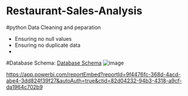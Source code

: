 # Restaurant-Sales-Analysis
#python Data Cleaning and peparation
- Ensuring no null values
- Ensuring no duplicate data
- 

#Database Schema: 
[Database Schema](https://github.com/LiamBatiste/Restaurant-Sales-Analysis/blob/main/Fast%20Food%20Sales%20Schema.pdf)
![image](https://github.com/user-attachments/assets/680b962c-eafe-4249-be95-488c46d3658a)


https://app.powerbi.com/reportEmbed?reportId=9f4476fc-368d-4acd-abe4-3dd824f39f27&autoAuth=true&ctid=82d04232-94b3-4318-a9cf-da1964c702b9
